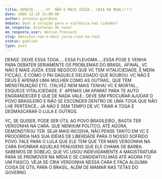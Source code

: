 ```yaml
---
title: DENISE......VC  NÃO É MAIS JUÍZA., CAIA NA REAL!!!!!
date: 2006-12-28 22:00:00
author: antonio.giordano
debate: Qual a solução para a violência nas cidades?
em_resposta: Aconteceu de novo! 
em_resposta_user: denise.frossard
slug: denisevc-nao-e-mais-juiza-caia-na-real
status: publish 
type: post
---
```


DENSE: DEIXE ESSA TOGA.... ESSA FLEUGMA.....ESSA POSE E VENHA PARA DEBATER SERIAMENTE OS PROBLEMAS DO BRASIL. AFINAL, VC NÃO É MAIS JUÍZA. ESSE NEGÓCIO QUE VC TEM VITALICIEDADE, É MERA FICÇÃO., É COMO O PAI DAQUELE DELEGADO QUE ROUBOU. VC NÃO É DEUS É APENAS UMA MULHER COMO AS OUTRAS., QUE TEM MENSTRUAÇÃO ETC. (TALVEZ NEM MAIS TENHA) VC É MORTAL., ESQUECE VITALICIEDADE. E´ APENAS UM APARAT PARA TE AUTO ENGRANDECER E QUE DE NADA VALE.. DEVE SIM PROCURAR AJUDAR O POVO BRASILEIRO E NÃO SE ESCONDER DENTRO DE UMA TOGA QUE NÃO LHE PERTENCE.; JÁ NÃO É SEM TEMPO DE VC TIRAR A TOGA E DESMASCARAR O LULA E OUTROS.  

VC, SE QUISER, PODE SER ÚTIL AO POVO BRASILEIRO., BASTA TER VERGONHA NA CARA. QUE NENHUM POLÍTCO, ATÉ AGORA, DEMONSTROU TER. SEJA MAIS INCISIVA, NÃO PENSE TANTO EM VC E PROOGRIDA NAS SUA IDÉIAS DE LIBERDADE PARA O NOSSO SOFRIDO POVO. FALE PARA O LULA QUE ELE TEM QUE TER MAIS VERGONHA NA CARA EHONRAR AQUELAS PENUGENS QUE ELE CHAMA DE BARBA. SABEMOS DE SOBEJO, QUE VC USOU INDEVIDAMENTE A MAGISTRATURA PARA SE PROMOVER NA MÍDIA E SE CANDIDATOU.MAS ATÉ AGORA FOI UM FIASCO. VEJA SE CRIA VERGONHA NESSA CARA E FAÇA ALGUMA COISA DE ÚTIL PARA O BRASIL, ALÉM DE MAMAR NAS TETAS DO GOVERNO.
